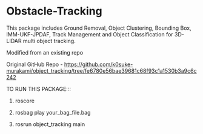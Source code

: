 # Obstacle-Tracking

This package includes Ground Removal, Object Clustering, Bounding Box, IMM-UKF-JPDAF, Track Management and Object Classification for 3D-LIDAR multi object tracking.

Modified from an existing repo

Original GitHub Repo - https://github.com/k0suke-murakami/object_tracking/tree/fe6780e56bae39681c68f93c1a1530b3a9c6c242

TO RUN THIS PACKAGE:::

1) roscore

2) rosbag play your_bag_file.bag

3) rosrun object_tracking main
